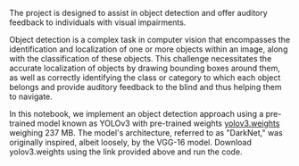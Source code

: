 The project is designed to assist in object detection and offer auditory feedback to individuals with visual impairments.

Object detection is a complex task in computer vision that encompasses the identification and localization of one or more objects within an image, along with the classification of these objects. This challenge necessitates the accurate localization of objects by drawing bounding boxes around them, as well as correctly identifying the class or category to which each object belongs and provide auditory feedback to the blind and thus helping them to navigate.

In this notebook, we implement an object detection approach using a pre-trained model known as YOLOv3 with pre-trained weights [yolov3.weights](https://pjreddie.com/media/files/yolov3.weights) weighing 237 MB. The model's architecture, referred to as "DarkNet," was originally inspired, albeit loosely, by the VGG-16 model.
Download yolov3.weights using the link provided above and run the code.
